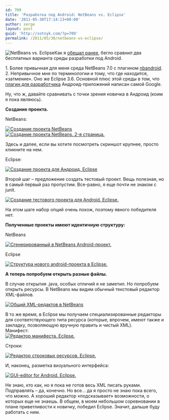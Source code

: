 ```yaml
---
id: 709
title: 'Разработка под Android: NetBeans vs. Eclipse'
date: '2011-05-30T17:14:13+00:00'
author: serge
layout: post
guid: 'http://sotnyk.com/?p=709'
permalink: /2011/05/30/netbeans-vs-eclipse/
---
```


![](https://sotnyk.github.io/wp-content/uploads/2011/05/NBvsEclipse-300x184.png "NetBeans vs. Eclipse")Как я [обещал ранее](https://sotnyk.github.io/2011/05/28/i-snova-android/), бегло сравнил два бесплатных варианта среды разработки под Android.

1\. Более привычная для меня среда NetBeans 7.0 с плагином [nbandroid](http://plugins.netbeans.org/plugin/19545/nbandroid).  
2\. Непривычное мне по терминологии и тому, что где находится, «затмение». Оно же Eclipse 3.6. Основной плюс этой среды в том, что [плагин для разработчика](http://developer.android.com/sdk/eclipse-adt.html) Андроид-приложений написан самой Google.

Ну, что ж, давайте сравнивать с точки зрения новичка в Андроид (коим я пока являюсь).  
  
**Создание проекта.**

NetBeans:

[![](https://sotnyk.github.io/wp-content/uploads/2011/05/image005-300x208.png "Создание проекта NetBeans")](https://sotnyk.github.io/wp-content/uploads/2011/05/image005.png)  
[![](https://sotnyk.github.io/wp-content/uploads/2011/05/image007-300x208.png "Создание проекта NetBeans. 2-я страница.")](https://sotnyk.github.io/wp-content/uploads/2011/05/image007.png)

Здесь и далее, если вы хотите посмотреть скриншот крупнее, просто кликните на нем.

Eclipse:

[![](https://sotnyk.github.io/wp-content/uploads/2011/05/image009-139x300.png "Создание проекта для Андроид. Eclipse")](https://sotnyk.github.io/wp-content/uploads/2011/05/image009.png)

Второй шаг – предложение создать тестовый проект. Вещь полезная, но в самый первый раз пропустим. Все-равно, я еще почти не знаком с junit.

[![](https://sotnyk.github.io/wp-content/uploads/2011/05/image011-271x300.png "Создание тестового проекта для Android. Eclipse.")](https://sotnyk.github.io/wp-content/uploads/2011/05/image011.png)

На этом шаге набор опций очень похож, поэтому явного победителя нет.

**Полученные проекты имеют идентичную структуру:**

NetBeans

[![](https://sotnyk.github.io/wp-content/uploads/2011/05/image013-242x300.png "Сгенерированный в NetBeans Android-проект.")](https://sotnyk.github.io/wp-content/uploads/2011/05/image013.png)

Eclipse

[![](https://sotnyk.github.io/wp-content/uploads/2011/05/image015-185x300.png "Структура нового android-проекта в Eclipse.")](https://sotnyk.github.io/wp-content/uploads/2011/05/image015.png)

**А теперь попробуем открыть разные файлы.**

В случае открытия .java, особых отличий я не заметил. Но попробуем открыть ресурсы. В NetBeans мы видим обычный текстовый редактор XML-файлов.

[![](https://sotnyk.github.io/wp-content/uploads/2011/05/image017-300x156.png "Общий XML-редактов в NetBeans")](https://sotnyk.github.io/wp-content/uploads/2011/05/image017.png)

В то же время, в Eclipse мы получаем специализированные редакторы для соответствующего типа ресурса (которые, впрочем, имеют также и закладку, позволяющую вручную править и чистый XML).  
Манифест:  
[![](https://sotnyk.github.io/wp-content/uploads/2011/05/image019-300x258.png "Редактор манифеста. Eclipse.")](https://sotnyk.github.io/wp-content/uploads/2011/05/image019.png)

Строки:

[![](https://sotnyk.github.io/wp-content/uploads/2011/05/image021-300x259.png "Редактор строковых ресурсов. Eclipse.")](https://sotnyk.github.io/wp-content/uploads/2011/05/image021.png)

И, наконец, разметка визуального интерфейса:

[![](https://sotnyk.github.io/wp-content/uploads/2011/05/image023-300x259.png "GUI-editor for Android. Eclipse.")](https://sotnyk.github.io/wp-content/uploads/2011/05/image023.png)

Не знаю, кто как, но я пока не готов весь XML писать руками. Подправлять – да, конечно. Но все… да я просто не знаю пока всего, что можно. А хороший редактор «подсказывает» возможности, о которых еще не знаешь. В общем, в моем небольшом соревновании в плане приветливости к новичку, победил Eclipse. Значит, дальше буду работать с ним.